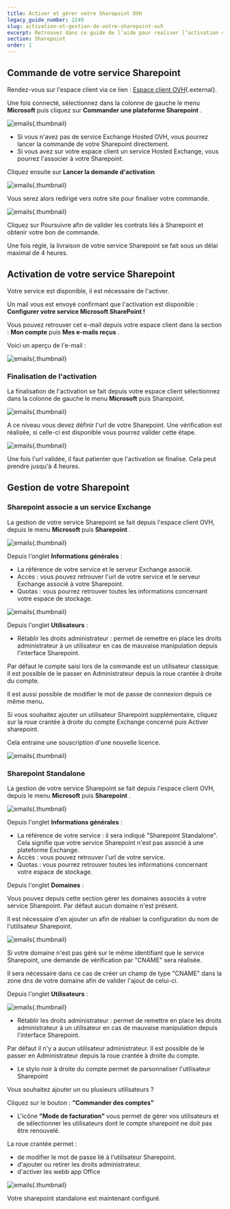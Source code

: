 ```yaml
---
title: Activer et gérer votre Sharepoint OVH
legacy_guide_number: 2249
slug: activation-et-gestion-de-votre-sharepoint-ovh
excerpt: Retrouvez dans ce guide de l’aide pour realiser l’activation d’une plateforme Sharepoint.
section: Sharepoint
order: 1
---
```



## Commande de votre service Sharepoint
Rendez-vous sur l'espace client via ce lien : [Espace client OVH](https://www.ovh.com/manager/web/login/){.external}.

Une fois connecté, sélectionnez dans la colonne de gauche le menu **Microsoft**  puis cliquez sur  **Commander une plateforme Sharepoint** .


![emails](images/4473.png){.thumbnail}

- Si vous n'avez pas de service Exchange Hosted OVH, vous pourrez lancer la commande de votre Sharepoint directement.
- Si vous avez sur votre espace client un service Hosted Exchange, vous pourrez l'associer à votre Sharepoint.

Cliquez ensuite sur  **Lancer la demande d'activation**


![emails](images/4474.png){.thumbnail}

Vous serez alors redirigé vers notre site pour finaliser votre commande.


![emails](images/4475.png){.thumbnail}

Cliquez sur Poursuivre afin de valider les contrats liés à Sharepoint et obtenir votre bon de commande.

Une fois réglé, la livraison de votre service Sharepoint se fait sous un délai maximal de 4 heures.


## Activation de votre service Sharepoint
Votre service est disponible, il est nécessaire de l'activer.

Un mail vous est envoyé confirmant que l'activation est disponible : **Configurer votre service Microsoft SharePoint !**

Vous pouvez retrouver cet e-mail depuis votre espace client dans la section : **Mon compte**  puis  **Mes e-mails reçus** .

Voici un aperçu de l'e-mail :


![emails](images/4494.png){.thumbnail}


### Finalisation de l'activation
La finalisation de l'activation se fait depuis votre espace client sélectionnez dans la colonne de gauche le menu  **Microsoft**  puis Sharepoint.


![emails](images/4477.png){.thumbnail}

A ce niveau vous devez définir l'url de votre Sharepoint. Une vérification est réalisée, si celle-ci est disponible vous pourrez valider  cette étape.


![emails](images/4478.png){.thumbnail}

Une fois l'url validée, il faut patienter que l'activation se finalise. Cela peut prendre jusqu'à 4 heures.


## Gestion de votre Sharepoint

### Sharepoint associe a un service Exchange
La gestion de votre service Sharepoint se fait depuis l'espace client OVH, depuis le menu  **Microsoft**  puis  **Sharepoint** .


![emails](images/4477.png){.thumbnail}

Depuis l'onglet  **Informations générales**  :

- La référence de votre service et le serveur Exchange associé.
- Accès : vous pouvez retrouver l'url de votre service et le serveur Exchange associé à votre Sharepoint.
- Quotas : vous pourrez retrouver toutes les informations concernant votre espace de stockage.


![emails](images/4481.png){.thumbnail}

Depuis l'onglet  **Utilisateurs**  :

- Rétablir les droits administrateur : permet de remettre en place les droits administrateur à un utilisateur en cas de mauvaise manipulation depuis l'interface Sharepoint.

Par défaut le compte saisi lors de la commande est un utilisateur classique. Il est possible de le passer en Administrateur depuis la roue crantée à droite du compte.

Il est aussi possible de modifier le mot de passe de connexion depuis ce même menu.

Si vous souhaitez ajouter un utilisateur Sharepoint supplémentaire, cliquez sur la roue crantée à droite du compte Exchange concerné puis Activer sharepoint.

Cela entraine une souscription d'une nouvelle licence.


![emails](images/4495.png){.thumbnail}


### Sharepoint Standalone
La gestion de votre service Sharepoint se fait depuis l'espace client OVH, depuis le menu  **Microsoft**  puis  **Sharepoint** .


![emails](images/4497.png){.thumbnail}

Depuis l'onglet  **Informations générales**  :

- La référence de votre service : il sera indiqué "Sharepoint Standalone". Cela signifie que votre service Sharepoint n'est pas associé à une plateforme Exchange.
- Accès : vous pouvez retrouver l'url de votre service.
- Quotas : vous pourrez retrouver toutes les informations concernant votre espace de stockage.

Depuis l'onglet  **Domaines**  :

Vous pouvez depuis cette section gérer les domaines associés à votre service Sharepoint. Par défaut aucun domaine n'est présent.

Il est nécessaire d'en ajouter un afin de réaliser la configuration du nom de l'utilisateur Sharepoint.


![emails](images/4496.png){.thumbnail}

Si votre domaine n'est pas géré sur le même identifiant que le service Sharepoint, une demande de vérification par "CNAME" sera réalisée.

Il sera nécessaire dans ce cas de créer un champ de type "CNAME" dans la zone dns de votre domaine afin de valider l'ajout de celui-ci.

Depuis l'onglet  **Utilisateurs**  :


![emails](images/4499.png){.thumbnail}

- Rétablir les droits administrateur : permet de remettre en place les droits administrateur à un utilisateur en cas de mauvaise manipulation depuis l'interface Sharepoint.

Par défaut il n'y a aucun utilisateur administrateur. Il est possible de le passer en Administrateur depuis la roue crantée à droite du compte.

- Le stylo noir à droite du compte permet de parsonnaliser l'utilisateur Sharepoint

Vous souhaitez ajouter un ou plusieurs utilisateurs ?

Cliquez sur le bouton : **"Commander des comptes"**

- L'icône **"Mode de facturation"** vous permet de gérer vos utilisateurs et de sélectionner les utilisateurs dont le compte sharepoint ne doit pas être renouvelé.

La roue crantée permet :

- de modifier le mot de passe lié à l'utilisateur Sharepoint.
- d'ajouter ou retirer les droits administrateur.
- d'activer les webb app Office


![emails](images/4482.png){.thumbnail}

Votre sharepoint standalone est maintenant configuré.